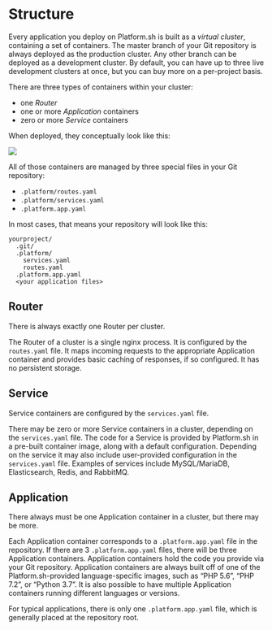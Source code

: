 # Structure

Every application you deploy on Platform.sh is built as a _virtual cluster_, containing a set of containers. The master branch of your Git repository is always deployed as the production cluster. Any other branch can be deployed as a development cluster. By default, you can have up to three live development clusters at once, but you can buy more on a per-project basis.

There are three types of containers within your cluster:

- one _Router_
- one or more _Application_ containers
- zero or more _Service_ containers

When deployed, they conceptually look like this:

![](https://platform.sh/sites/default/files/scalable-images/architecture-simple.svg)

All of those containers are managed by three special files in your Git repository:

- `.platform/routes.yaml`
- `.platform/services.yaml`
- `.platform.app.yaml`

In most cases, that means your repository will look like this:

```
yourproject/
  .git/
  .platform/
    services.yaml
    routes.yaml
  .platform.app.yaml
  <your application files>
```

## Router

There is always exactly one Router per cluster.

The Router of a cluster is a single nginx process. It is configured by the `routes.yaml` file. It maps incoming requests to the appropriate Application container and provides basic caching of responses, if so configured. It has no persistent storage.

## Service

Service containers are configured by the `services.yaml` file.

There may be zero or more Service containers in a cluster, depending on the `services.yaml` file. The code for a Service is provided by Platform.sh in a pre-built container image, along with a default configuration. Depending on the service it may also include user-provided configuration in the `services.yaml` file. Examples of services include MySQL/MariaDB, Elasticsearch, Redis, and RabbitMQ.

## Application

There always must be one Application container in a cluster, but there may be more.

Each Application container corresponds to a `.platform.app.yaml` file in the repository. If there are 3 `.platform.app.yaml` files, there will be three Application containers. Application containers hold the code you provide via your Git repository. Application containers are always built off of one of the Platform.sh-provided language-specific images, such as “PHP 5.6”, “PHP 7.2”, or “Python 3.7”. It is also possible to have multiple Application containers running different languages or versions.

For typical applications, there is only one `.platform.app.yaml` file, which is generally placed at the repository root.
